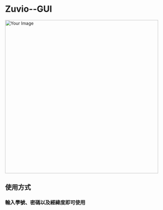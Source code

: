 # Zuvio--GUI
<img src="https://github.com/jacklin92/Zuvio--GUI/assets/127089881/7b312b92-f4a0-4d07-a21f-0d6a381ff276" alt="Your Image" width="500" height="500">

## 使用方式
### 輸入學號、密碼以及經緯度即可使用

